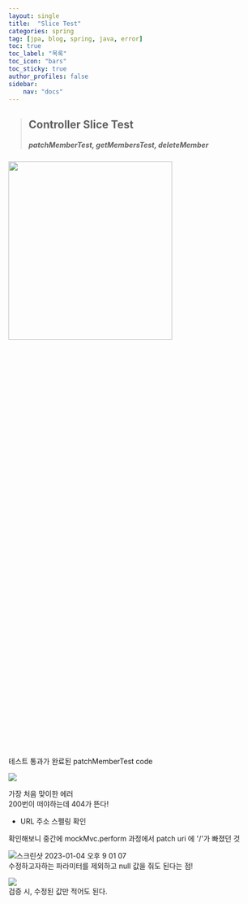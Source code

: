 ```yaml
---
layout: single
title:  "Slice Test"
categories: spring
tag: [jpa, blog, spring, java, error]
toc: true
toc_label: "목록"
toc_icon: "bars"
toc_sticky: true
author_profiles: false
sidebar:
    nav: "docs"
---  
```



> <H2> Controller Slice Test
> <H5> patchMemberTest, getMembersTest, deleteMember
  
<img src="https://user-images.githubusercontent.com/115622936/210552263-bc2d16b7-e838-432e-80ce-6e85a53f0a3a.png" width = 80% height=30%></img>  
테스트 통과가 완료된 patchMemberTest code

<img src="https://user-images.githubusercontent.com/115622936/210552195-aa0620ce-61fb-4eab-a297-04b3827c4ae6.png"></img>

가장 처음 맞이한 에러  
200번이 떠야하는데 404가 뜬다!  
* URL 주소 스펠링 확인  

확인해보니 중간에 mockMvc.perform 과정에서 patch uri 에 '/'가 빠졌던 것  

![스크린샷 2023-01-04 오후 9 01 07](https://user-images.githubusercontent.com/115622936/210552181-967b5b39-6af4-4d82-a88a-41fa24fd8295.png)  
수정하고자하는 파라미터를 제외하고 null 값을 줘도 된다는 점! 

  
<img src="https://user-images.githubusercontent.com/115622936/210552168-63093de2-d5c0-4f9f-914a-09308292931c.png"></img>  
검증 시, 수정된 값만 적어도 된다.



  


